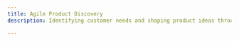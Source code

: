 ```yaml
---
title: Agile Product Discovery
description: Identifying customer needs and shaping product ideas through iterative exploration.

---
```


